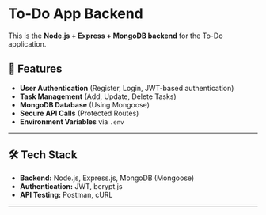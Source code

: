 # To-Do App Backend

This is the **Node.js + Express + MongoDB backend** for the To-Do application.

## 🚀 Features
- **User Authentication** (Register, Login, JWT-based authentication)
- **Task Management** (Add, Update, Delete Tasks)
- **MongoDB Database** (Using Mongoose)
- **Secure API Calls** (Protected Routes)
- **Environment Variables** via `.env`

---

## 🛠️ Tech Stack
- **Backend:** Node.js, Express.js, MongoDB (Mongoose)
- **Authentication:** JWT, bcrypt.js
- **API Testing:** Postman, cURL

---
